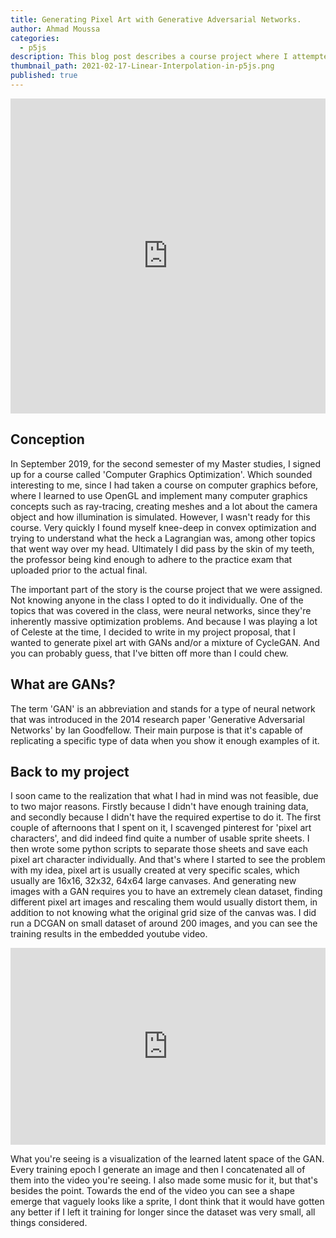 ```yaml
---
title: Generating Pixel Art with Generative Adversarial Networks.
author: Ahmad Moussa
categories:
  - p5js
description: This blog post describes a course project where I attempted to generate pixel art with Generative Adversarial Networks.
thumbnail_path: 2021-02-17-Linear-Interpolation-in-p5js.png
published: true
---
```

<div style="width:100%;height:0;padding-bottom:100%;position:relative;"><iframe src="https://giphy.com/embed/3o85xyGspig9UUbHc4" width="100%" height="100%" style="position:absolute; pointer-events:none;" frameBorder="0" class="giphy-embed" allowFullScreen></iframe></div>

<h2>Conception</h2>
In September 2019, for the second semester of my Master studies, I signed up for a course called 'Computer Graphics Optimization'. Which sounded interesting to me, since I had taken a course on computer graphics before, where I learned to use OpenGL and implement many computer graphics concepts such as ray-tracing, creating meshes and a lot about the camera object and how illumination is simulated. However, I wasn't ready for this course. Very quickly I found myself knee-deep in convex optimization and trying to understand what the heck a Lagrangian was, among other topics that went way over my head. Ultimately I did pass by the skin of my teeth, the professor being kind enough to adhere to the practice exam that uploaded prior to the actual final. 

The important part of the story is the course project that we were assigned. Not knowing anyone in the class I opted to do it individually. One of the topics that was covered in the class, were neural networks, since they're inherently massive optimization problems. And because I was playing a lot of Celeste at the time, I decided to write in my project proposal, that I wanted to generate pixel art with GANs and/or a mixture of CycleGAN. And you can probably guess, that I've bitten off more than I could chew.


<h2>What are GANs?</h2>
The term 'GAN' is an abbreviation and stands for a type of neural network that was introduced in the 2014 research paper 'Generative Adversarial Networks' by Ian Goodfellow. Their main purpose is that it's capable of replicating a specific type of data when you show it enough examples of it.

<h2>Back to my project</h2>
<p>I soon came to the realization that what I had in mind was not feasible, due to two major reasons. Firstly because I didn't have enough training data, and secondly because I didn't have the required expertise to do it. The first couple of afternoons that I spent on it, I scavenged pinterest for 'pixel art characters', and did indeed find quite a number of usable sprite sheets. I then wrote some python scripts to separate those sheets and save each pixel art character individually. And that's where I started to see the problem with my idea, pixel art is usually created at very specific scales, which usually are 16x16, 32x32, 64x64 large canvases. And generating new images with a GAN requires you to have an extremely clean dataset, finding different pixel art images and rescaling them would usually distort them, in addition to not knowing what the original grid size of the canvas was. I did run a DCGAN on small dataset of around 200 images, and you can see the training results in the embedded youtube video.</p>

<iframe width="100%" height="315" src="https://www.youtube.com/embed/Czkf9bhI4xk" frameborder="0" allow="accelerometer; autoplay; clipboard-write; encrypted-media; gyroscope; picture-in-picture" allowfullscreen></iframe>

<p>What you're seeing is a visualization of the learned latent space of the GAN. Every training epoch I generate an image and then I concatenated all of them into the video you're seeing. I also made some music for it, but that's besides the point. Towards the end of the video you can see a shape emerge that vaguely looks like a sprite, I dont think that it would have gotten any better if I left it training for longer since the dataset was very small, all things considered.</p>

